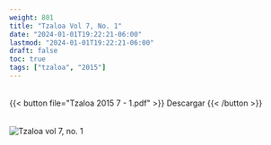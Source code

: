 ```yaml
---
weight: 801
title: "Tzaloa Vol 7, No. 1"
date: "2024-01-01T19:22:21-06:00"
lastmod: "2024-01-01T19:22:21-06:00"
draft: false
toc: true
tags: ["tzaloa", "2015"]
---
```

######
{{< button file="Tzaloa 2015 7 - 1.pdf" >}}   Descargar {{< /button >}} 
######
![Tzaloa vol 7, no. 1](images/portada/7-1.jpeg)